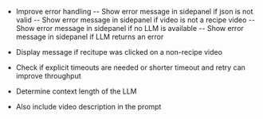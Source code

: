 - Improve error handling
-- Show error message in sidepanel if json is not valid
-- Show error message in sidepanel if video is not a recipe video
-- Show error message in sidepanel if no LLM is available
-- Show error message in sidepanel if LLM returns an error

- Display message if recitupe was clicked on a non-recipe video
- Check if explicit timeouts are needed or shorter timeout and retry can improve throughput
- Determine context length of the LLM
- Also include video description in the prompt